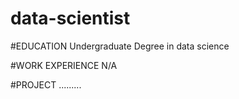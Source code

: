# data-scientist

#EDUCATION
Undergraduate Degree in data science

#WORK EXPERIENCE
N/A

#PROJECT
.........
